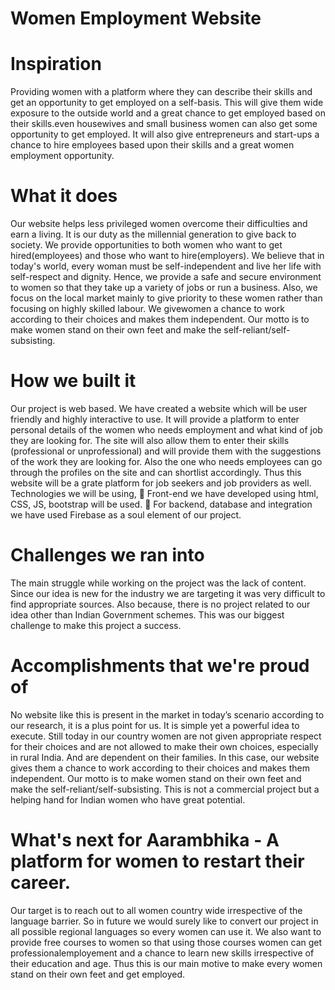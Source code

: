 # Women Employment Website
# Inspiration
Providing women with a platform where they can describe their skills and get an opportunity to get employed on a self-basis. This will give them wide exposure to the outside world and a great chance to get employed based on their skills.even housewives and small business women can also get some opportunity to get employed. It will also give entrepreneurs and start-ups a chance to hire employees based upon their skills and a great women employment opportunity.

# What it does
Our website helps less privileged women overcome their difficulties and earn a living. It is our duty as the millennial generation to give back to society. We provide opportunities to both women who want to get hired(employees) and those who want to hire(employers). We believe that in today's world, every woman must be self-independent and live her life with self-respect and dignity. Hence, we provide a safe and secure environment to women so that they take up a variety of jobs or run a business. Also, we focus on the local market mainly to give priority to these women rather than focusing on highly skilled labour. We givewomen a chance to work according to their choices and makes them independent. Our motto is to make women stand on their own feet and make the self-reliant/self-subsisting.

# How we built it
Our project is web based. We have created a website which will be user friendly and highly interactive to use. It will provide a platform to enter personal details of the women who needs employment and what kind of job they are looking for. The site will also allow them to enter their skills (professional or unprofessional) and will provide them with the suggestions of the work they are looking for. Also the one who needs employees can go through the profiles on the site and can shortlist accordingly. Thus this website will be a grate platform for job seekers and job providers as well. Technologies we will be using,  Front-end we have developed using html, CSS, JS, bootstrap will be used.  For backend, database and integration we have used Firebase as a soul element of our project.

# Challenges we ran into
The main struggle while working on the project was the lack of content. Since our idea is new for the industry we are targeting it was very difficult to find appropriate sources. Also because, there is no project related to our idea other than Indian Government schemes. This was our biggest challenge to make this project a success.

# Accomplishments that we're proud of
No website like this is present in the market in today’s scenario according to our research, it is a plus point for us. It is simple yet a powerful idea to execute. Still today in our country women are not given appropriate respect for their choices and are not allowed to make their own choices, especially in rural India. And are dependent on their families. In this case, our website gives them a chance to work according to their choices and makes them independent. Our motto is to make women stand on their own feet and make the self-reliant/self-subsisting. This is not a commercial project but a helping hand for Indian women who have great potential.

# What's next for Aarambhika - A platform for women to restart their career.
Our target is to reach out to all women country wide irrespective of the language barrier. So in future we would surely like to convert our project in all possible regional languages so every women can use it. We also want to provide free courses to women so that using those courses women can get professionalemployement and a chance to learn new skills irrespective of their education and age. Thus this is our main motive to make every women stand on their own feet and get employed.
